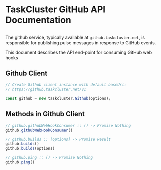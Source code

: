 # TaskCluster GitHub API Documentation

##

The github service, typically available at
`github.taskcluster.net`, is responsible for publishing pulse
messages in response to GitHub events.

This document describes the API end-point for consuming GitHub
web hooks

## Github Client

```js
// Create Github client instance with default baseUrl:
// https://github.taskcluster.net/v1

const github = new taskcluster.Github(options);
```

## Methods in Github Client

```js
// github.githubWebHookConsumer :: () -> Promise Nothing
github.githubWebHookConsumer()

```

```js
// github.builds :: [options] -> Promise Result
github.builds()
github.builds(options)
```

```js
// github.ping :: () -> Promise Nothing
github.ping()

```

